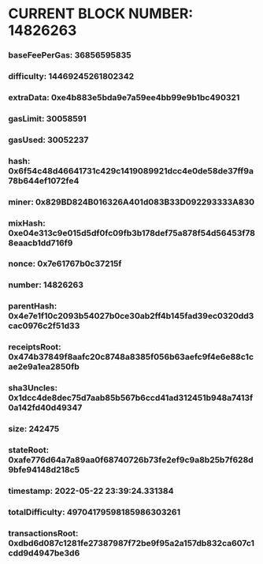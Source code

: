 # CURRENT BLOCK NUMBER: 14826263

### baseFeePerGas: 36856595835
### difficulty: 14469245261802342
### extraData: 0xe4b883e5bda9e7a59ee4bb99e9b1bc490321
### gasLimit: 30058591
### gasUsed: 30052237
### hash: 0x6f54c48d46641731c429c1419089921dcc4e0de58de37ff9a78b644ef1072fe4
### miner: 0x829BD824B016326A401d083B33D092293333A830
### mixHash: 0xe04e313c9e015d5df0fc09fb3b178def75a878f54d56453f788eaacb1dd716f9
### nonce: 0x7e61767b0c37215f
### number: 14826263
### parentHash: 0x4e7e1f10c2093b54027b0ce30ab2ff4b145fad39ec0320dd3cac0976c2f51d33
### receiptsRoot: 0x474b37849f8aafc20c8748a8385f056b63aefc9f4e6e88c1cae2e9a1ea2850fb
### sha3Uncles: 0x1dcc4de8dec75d7aab85b567b6ccd41ad312451b948a7413f0a142fd40d49347
### size: 242475
### stateRoot: 0xafe776d64a7a89aa0f68740726b73fe2ef9c9a8b25b7f628d9bfe94148d218c5
### timestamp: 2022-05-22 23:39:24.331384
### totalDifficulty: 49704179598185986303261
### transactionsRoot: 0xdbd6d087c1281fe27387987f72be9f95a2a157db832ca607c1cdd9d4947be3d6
